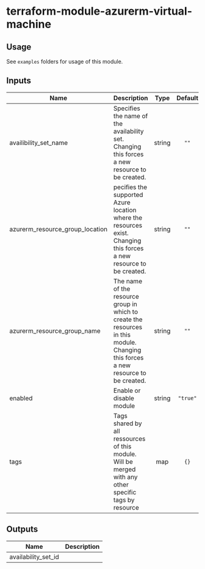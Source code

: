 # terraform-module-azurerm-virtual-machine

## Usage
See `examples` folders for usage of this module.

<!-- BEGINNING OF PRE-COMMIT-TERRAFORM DOCS HOOK -->
## Inputs

| Name | Description | Type | Default | Required |
|------|-------------|:----:|:-----:|:-----:|
| availibility\_set\_name | Specifies the name of the availability set. Changing this forces a new resource to be created. | string | `""` | no |
| azurerm\_resource\_group\_location | pecifies the supported Azure location where the resources exist. Changing this forces a new resource to be created. | string | `""` | no |
| azurerm\_resource\_group\_name | The name of the resource group in which to create the resources in this module. Changing this forces a new resource to be created. | string | `""` | no |
| enabled | Enable or disable module | string | `"true"` | no |
| tags | Tags shared by all ressources of this module. Will be merged with any other specific tags by resource | map | `{}` | no |

## Outputs

| Name | Description |
|------|-------------|
| availability\_set\_id |  |

<!-- END OF PRE-COMMIT-TERRAFORM DOCS HOOK -->
